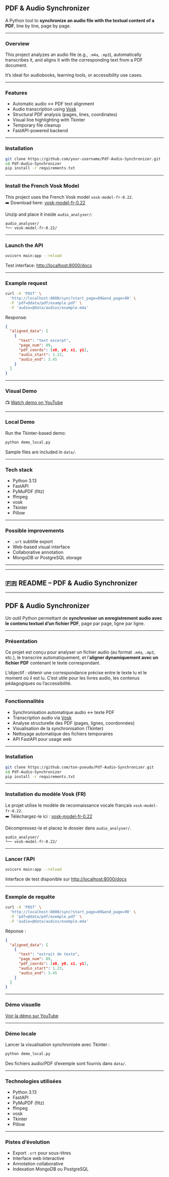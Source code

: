 
## PDF & Audio Synchronizer

A Python tool to **synchronize an audio file with the textual content of a PDF**, line by line, page by page.

---

### Overview

This project analyzes an audio file (e.g., `.m4a`, `.mp3`), automatically transcribes it, and aligns it with the corresponding text from a PDF document.

It’s ideal for audiobooks, learning tools, or accessibility use cases.

---

### Features

- Automatic audio ↔ PDF text alignment
- Audio transcription using [Vosk](https://alphacephei.com/vosk/)
- Structural PDF analysis (pages, lines, coordinates)
- Visual line highlighting with Tkinter
- Temporary file cleanup
- FastAPI-powered backend

---

### Installation

```bash
git clone https://github.com/your-username/Pdf-Audio-Synchronizer.git
cd Pdf-Audio-Synchronizer
pip install -r requirements.txt
```

---

### Install the French Vosk Model

This project uses the French Vosk model `vosk-model-fr-0.22`.  
➡️ Download here: [vosk-model-fr-0.22](https://alphacephei.com/vosk/models)

Unzip and place it inside `audio_analyser/`:

```
audio_analyser/
└── vosk-model-fr-0.22/
```

---

### Launch the API

```bash
uvicorn main:app --reload
```

Test interface: [http://localhost:8000/docs](http://localhost:8000/docs)

---

### Example request

```bash
curl -X 'POST' \
  'http://localhost:8000/sync?start_page=89&end_page=90' \
  -F 'pdf=@data/pdf/example.pdf' \
  -F 'audio=@data/audios/example.m4a'
```

Response:

```json
{
  "aligned_data": [
    {
      "text": "text excerpt",
      "page_num": 89,
      "pdf_coords": [x0, y0, x1, y1],
      "audio_start": 1.23,
      "audio_end": 3.45
    }
  ]
}
```

---

### Visual Demo

📺 [Watch demo on YouTube](https://www.youtube.com/watch?v=N4dsNjVjd44)  

---

###  Local Demo

Run the Tkinter-based demo:

```bash
python demo_local.py
```

Sample files are included in `data/`.

---

### Tech stack

- Python 3.13
- FastAPI
- PyMuPDF (fitz)
- ffmpeg
- vosk
- Tkinter
- Pillow

---

###  Possible improvements

- `.srt` subtitle export
- Web-based visual interface
- Collaborative annotation
- MongoDB or PostgreSQL storage

---

---

## 🇫🇷 README – PDF & Audio Synchronizer

---

##  PDF & Audio Synchronizer

Un outil Python permettant de **synchroniser un enregistrement audio avec le contenu textuel d’un fichier PDF**, page par page, ligne par ligne.

---

###  Présentation

Ce projet est conçu pour analyser un fichier audio (au format `.m4a`, `.mp3`, etc.), le transcrire automatiquement, et l’**aligner dynamiquement avec un fichier PDF** contenant le texte correspondant.

L’objectif : obtenir une correspondance précise entre le texte lu et le moment où il est lu. C’est utile pour les livres audio, les contenus pédagogiques ou l’accessibilité.

---

###  Fonctionnalités

-  Synchronisation automatique audio ↔ texte PDF
-  Transcription audio via [Vosk](https://alphacephei.com/vosk/)
-  Analyse structurelle des PDF (pages, lignes, coordonnées)
-  Visualisation de la synchronisation (Tkinter)
-  Nettoyage automatique des fichiers temporaires
-  API FastAPI pour usage web

---

###  Installation

```bash
git clone https://github.com/ton-pseudo/Pdf-Audio-Synchronizer.git
cd Pdf-Audio-Synchronizer
pip install -r requirements.txt
```

---

###  Installation du modèle Vosk (FR)

Le projet utilise le modèle de reconnaissance vocale français `vosk-model-fr-0.22`.  
➡️ Téléchargez-le ici : [vosk-model-fr-0.22](https://alphacephei.com/vosk/models)

Décompressez-le et placez le dossier dans `audio_analyser/`.

```
audio_analyser/
└── vosk-model-fr-0.22/
```

---

###  Lancer l’API

```bash
uvicorn main:app --reload
```

Interface de test disponible sur [http://localhost:8000/docs](http://localhost:8000/docs)

---

###  Exemple de requête

```bash
curl -X 'POST' \
  'http://localhost:8000/sync?start_page=89&end_page=90' \
  -F 'pdf=@data/pdf/exemple.pdf' \
  -F 'audio=@data/audios/exemple.m4a'
```

Réponse :

```json
{
  "aligned_data": [
    {
      "text": "extrait de texte",
      "page_num": 89,
      "pdf_coords": [x0, y0, x1, y1],
      "audio_start": 1.23,
      "audio_end": 3.45
    }
  ]
}
```

---

###  Démo visuelle

 [Voir la démo sur YouTube](https://www.youtube.com/watch?v=N4dsNjVjd44)  


---

###  Démo locale

Lancer la visualisation synchronisée avec Tkinter :

```bash
python demo_local.py
```

Des fichiers audio/PDF d’exemple sont fournis dans `data/`.

---

###  Technologies utilisées

- Python 3.13
- FastAPI
- PyMuPDF (fitz)
- ffmpeg
- vosk
- Tkinter
- Pillow

---

###  Pistes d’évolution

- Export `.srt` pour sous-titres
- Interface web interactive
- Annotation collaborative
- Indexation MongoDB ou PostgreSQL
